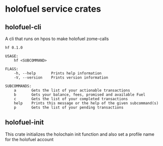 # holofuel service crates

## holofuel-cli
A cli that runs on hpos to make holofuel zome-calls

```
hf 0.1.0

USAGE:
    hf <SUBCOMMAND>

FLAGS:
    -h, --help       Prints help information
    -V, --version    Prints version information

SUBCOMMANDS:
    a       Gets the list of your actionable transactions
    b       Gets your balance, fees, promised and available Fuel
    c       Gets the list of your completed transactions
    help    Prints this message or the help of the given subcommand(s)
    p       Gets the list of your pending transactions

```

## holofuel-init

This crate initializes the holochain init function and also set a profile name for the holofuel account
